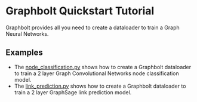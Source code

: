 # Graphbolt Quickstart Tutorial

Graphbolt provides all you need to create a dataloader to train a Graph Neural Networks.

## Examples

 - The [node_classification.py](https://github.com/dmlc/dgl/blob/master/examples/sampling/graphbolt/quickstart/node_classification.py)
   shows how to create a Graphbolt dataloader to train a 2 layer Graph Convolutional Networks node
   classification model.
 - The [link_prediction.py](https://github.com/dmlc/dgl/blob/master/examples/sampling/graphbolt/quickstart/link_prediction.py)
   shows how to create a Graphbolt dataloader to train a 2 layer GraphSage link prediction model.
